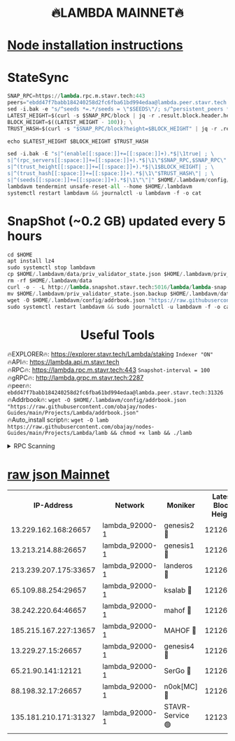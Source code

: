 <h1 align="center"> 🔥LAMBDA MAINNET🔥</h1>


[Node installation instructions](https://github.com/obajay/nodes-Guides/tree/main/Projects/Lambda)
=


# StateSync
```python
SNAP_RPC=https://lambda.rpc.m.stavr.tech:443
peers="ebdd47f7babb184240258d2fc6fba61bd994edaa@lambda.peer.stavr.tech:31326" 
sed -i.bak -e "s/^seeds *=.*/seeds = \"$SEEDS\"/; s/^persistent_peers *=.*/persistent_peers = \"$PEERS\"/" $HOME/.lambdavm/config/config.toml
LATEST_HEIGHT=$(curl -s $SNAP_RPC/block | jq -r .result.block.header.height); \
BLOCK_HEIGHT=$((LATEST_HEIGHT - 100)); \
TRUST_HASH=$(curl -s "$SNAP_RPC/block?height=$BLOCK_HEIGHT" | jq -r .result.block_id.hash)

echo $LATEST_HEIGHT $BLOCK_HEIGHT $TRUST_HASH

sed -i.bak -E "s|^(enable[[:space:]]+=[[:space:]]+).*$|\1true| ; \
s|^(rpc_servers[[:space:]]+=[[:space:]]+).*$|\1\"$SNAP_RPC,$SNAP_RPC\"| ; \
s|^(trust_height[[:space:]]+=[[:space:]]+).*$|\1$BLOCK_HEIGHT| ; \
s|^(trust_hash[[:space:]]+=[[:space:]]+).*$|\1\"$TRUST_HASH\"| ; \
s|^(seeds[[:space:]]+=[[:space:]]+).*$|\1\"\"|" $HOME/.lambdavm/config/config.toml
lambdavm tendermint unsafe-reset-all --home $HOME/.lambdavm
systemctl restart lambdavm && journalctl -u lambdavm -f -o cat

```
# SnapShot (~0.2 GB) updated every 5 hours
```python
cd $HOME
apt install lz4
sudo systemctl stop lambdavm
cp $HOME/.lambdavm/data/priv_validator_state.json $HOME/.lambdavm/priv_validator_state.json.backup
rm -rf $HOME/.lambdavm/data
curl -o - -L http://lambda.snapshot.stavr.tech:5016/lambda/lambda-snap.tar.lz4 | lz4 -c -d - | tar -x -C $HOME/.lambdavm --strip-components 2
mv $HOME/.lambdavm/priv_validator_state.json.backup $HOME/.lambdavm/data/priv_validator_state.json
wget -O $HOME/.lambdavm/config/addrbook.json "https://raw.githubusercontent.com/obajay/nodes-Guides/main/Projects/Lambda/addrbook.json"
sudo systemctl restart lambdavm && sudo journalctl -u lambdavm -f -o cat
```
 <h1 align="center"> Useful Tools</h1>

🔥EXPLORER🔥:      https://explorer.stavr.tech/Lambda/staking	        `Indexer "ON"` \
🔥API🔥: 			 		 https://lambda.api.m.stavr.tech \
🔥RPC🔥:           https://lambda.rpc.m.stavr.tech:443	              `Snapshot-interval = 100` \
🔥gRPC🔥:          http://lambda.grpc.m.stavr.tech:2287 \
🔥peer🔥:					 `ebdd47f7babb184240258d2fc6fba61bd994edaa@lambda.peer.stavr.tech:31326` \
🔥Addrbook🔥:    ```wget -O $HOME/.lambdavm/config/addrbook.json "https://raw.githubusercontent.com/obajay/nodes-Guides/main/Projects/Lambda/addrbook.json"``` \
🔥Auto_install script🔥: ```wget -O lamb https://raw.githubusercontent.com/obajay/nodes-Guides/main/Projects/Lambda/lamb && chmod +x lamb && ./lamb```


<details>
<summary>RPC Scanning</summary>

<h2 align="center"> We scan nodes in real time every 4 hours. And we provide the final result of RPC endpoints.
We cannot influence the operation of these nodes in any way. </h2>


```python
If Voting Power is higher than 0 --> then the Node is a validator of the network and may be subject to attack and be a potential threat to the chain.
```
```python
We marked such validators with a red symbol
```

</details>

[raw json Mainnet](https://rpc-check.lambm.stavr.tech/lambm/rpc-lambm-result.json)
=


<table><tr><th>IP-Address</th><th>Network</th><th>Moniker</th><th>Latest Block Height</th><th>Earliest Block Height</th><th>Catching Up</th><th>Tx Index</th><th>Voting Power</th><th>Scan Time</th></tr><tr><td>13.229.162.168:26657</td><td>lambda_92000-1</td><td>genesis2 🔴</td><td>12126055</td><td>1</td><td>False</td><td>on</td><td>15419054</td><td>2024-03-10T12:56:58.926945354UTC</td></tr><tr><td>13.213.214.88:26657</td><td>lambda_92000-1</td><td>genesis1 🔴</td><td>12126057</td><td>1</td><td>False</td><td>on</td><td>737835</td><td>2024-03-10T12:57:03.668410388UTC</td></tr><tr><td>213.239.207.175:33657</td><td>lambda_92000-1</td><td>landeros 🔴</td><td>12126054</td><td>8136001</td><td>False</td><td>off</td><td>1881950</td><td>2024-03-10T12:56:51.578219393UTC</td></tr><tr><td>65.109.88.254:29657</td><td>lambda_92000-1</td><td>ksalab 🔴</td><td>12126057</td><td>8715001</td><td>False</td><td>on</td><td>510465</td><td>2024-03-10T12:57:08.388599485UTC</td></tr><tr><td>38.242.220.64:46657</td><td>lambda_92000-1</td><td>mahof 🔴</td><td>12126058</td><td>10131001</td><td>False</td><td>off</td><td>770350</td><td>2024-03-10T12:57:13.068004730UTC</td></tr><tr><td>185.215.167.227:13657</td><td>lambda_92000-1</td><td>MAHOF 🔴</td><td>12126056</td><td>10134001</td><td>False</td><td>on</td><td>2051510</td><td>2024-03-10T12:57:02.455966376UTC</td></tr><tr><td>13.229.27.15:26657</td><td>lambda_92000-1</td><td>genesis4 🔴</td><td>12126056</td><td>11043001</td><td>False</td><td>on</td><td>9577262</td><td>2024-03-10T12:57:02.155470461UTC</td></tr><tr><td>65.21.90.141:12121</td><td>lambda_92000-1</td><td>SerGo 🔴</td><td>12126058</td><td>12026058</td><td>False</td><td>off</td><td>10618497</td><td>2024-03-10T12:57:12.804919931UTC</td></tr><tr><td>88.198.32.17:26657</td><td>lambda_92000-1</td><td>n0ok[MC] 🔴</td><td>12126058</td><td>12026058</td><td>False</td><td>off</td><td>1578630</td><td>2024-03-10T12:57:15.314493196UTC</td></tr><tr><td>135.181.210.171:31327</td><td>lambda_92000-1</td><td>STAVR-Service 🟢</td><td>12123410</td><td>12122501</td><td>False</td><td>on</td><td>0</td><td>2024-03-10T12:57:08.087065760UTC</td></tr></table>
